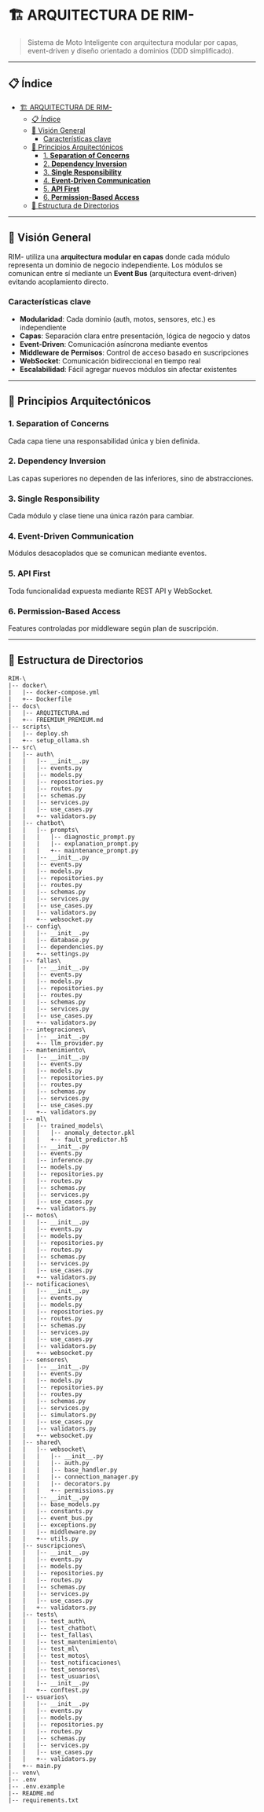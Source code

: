 # 🏗️ ARQUITECTURA DE RIM-

> Sistema de Moto Inteligente con arquitectura modular por capas, event-driven y diseño orientado a dominios (DDD simplificado).

---

## 📋 Índice

- [🏗️ ARQUITECTURA DE RIM-](#️-arquitectura-de-rim-)
  - [📋 Índice](#-índice)
  - [🎯 Visión General](#-visión-general)
    - [Características clave](#características-clave)
  - [🔑 Principios Arquitectónicos](#-principios-arquitectónicos)
    - [1. **Separation of Concerns**](#1-separation-of-concerns)
    - [2. **Dependency Inversion**](#2-dependency-inversion)
    - [3. **Single Responsibility**](#3-single-responsibility)
    - [4. **Event-Driven Communication**](#4-event-driven-communication)
    - [5. **API First**](#5-api-first)
    - [6. **Permission-Based Access**](#6-permission-based-access)
  - [📁 Estructura de Directorios](#-estructura-de-directorios)

---

## 🎯 Visión General

RIM- utiliza una **arquitectura modular en capas** donde cada módulo representa un dominio de negocio independiente. Los módulos se comunican entre sí mediante un **Event Bus** (arquitectura event-driven) evitando acoplamiento directo.

### Características clave

- **Modularidad**: Cada dominio (auth, motos, sensores, etc.) es independiente
- **Capas**: Separación clara entre presentación, lógica de negocio y datos
- **Event-Driven**: Comunicación asíncrona mediante eventos
- **Middleware de Permisos**: Control de acceso basado en suscripciones
- **WebSocket**: Comunicación bidireccional en tiempo real
- **Escalabilidad**: Fácil agregar nuevos módulos sin afectar existentes

---

## 🔑 Principios Arquitectónicos

### 1. **Separation of Concerns**

Cada capa tiene una responsabilidad única y bien definida.

### 2. **Dependency Inversion**

Las capas superiores no dependen de las inferiores, sino de abstracciones.

### 3. **Single Responsibility**

Cada módulo y clase tiene una única razón para cambiar.

### 4. **Event-Driven Communication**

Módulos desacoplados que se comunican mediante eventos.

### 5. **API First**

Toda funcionalidad expuesta mediante REST API y WebSocket.

### 6. **Permission-Based Access**

Features controladas por middleware según plan de suscripción.

---

## 📁 Estructura de Directorios

```
RIM-\
|-- docker\
|   |-- docker-compose.yml
|   +-- Dockerfile
|-- docs\
|   |-- ARQUITECTURA.md
|   +-- FREEMIUM_PREMIUM.md
|-- scripts\
|   |-- deploy.sh
|   +-- setup_ollama.sh
|-- src\
|   |-- auth\
|   |   |-- __init__.py
|   |   |-- events.py
|   |   |-- models.py
|   |   |-- repositories.py
|   |   |-- routes.py
|   |   |-- schemas.py
|   |   |-- services.py
|   |   |-- use_cases.py
|   |   +-- validators.py
|   |-- chatbot\
|   |   |-- prompts\
|   |   |   |-- diagnostic_prompt.py
|   |   |   |-- explanation_prompt.py
|   |   |   +-- maintenance_prompt.py
|   |   |-- __init__.py
|   |   |-- events.py
|   |   |-- models.py
|   |   |-- repositories.py
|   |   |-- routes.py
|   |   |-- schemas.py
|   |   |-- services.py
|   |   |-- use_cases.py
|   |   |-- validators.py
|   |   +-- websocket.py
|   |-- config\
|   |   |-- __init__.py
|   |   |-- database.py
|   |   |-- dependencies.py
|   |   +-- settings.py
|   |-- fallas\
|   |   |-- __init__.py
|   |   |-- events.py
|   |   |-- models.py
|   |   |-- repositories.py
|   |   |-- routes.py
|   |   |-- schemas.py
|   |   |-- services.py
|   |   |-- use_cases.py
|   |   +-- validators.py
|   |-- integraciones\
|   |   |-- __init__.py
|   |   +-- llm_provider.py
|   |-- mantenimiento\
|   |   |-- __init__.py
|   |   |-- events.py
|   |   |-- models.py
|   |   |-- repositories.py
|   |   |-- routes.py
|   |   |-- schemas.py
|   |   |-- services.py
|   |   |-- use_cases.py
|   |   +-- validators.py
|   |-- ml\
|   |   |-- trained_models\
|   |   |   |-- anomaly_detector.pkl
|   |   |   +-- fault_predictor.h5
|   |   |-- __init__.py
|   |   |-- events.py
|   |   |-- inference.py
|   |   |-- models.py
|   |   |-- repositories.py
|   |   |-- routes.py
|   |   |-- schemas.py
|   |   |-- services.py
|   |   |-- use_cases.py
|   |   +-- validators.py
|   |-- motos\
|   |   |-- __init__.py
|   |   |-- events.py
|   |   |-- models.py
|   |   |-- repositories.py
|   |   |-- routes.py
|   |   |-- schemas.py
|   |   |-- services.py
|   |   |-- use_cases.py
|   |   +-- validators.py
|   |-- notificaciones\
|   |   |-- __init__.py
|   |   |-- events.py
|   |   |-- models.py
|   |   |-- repositories.py
|   |   |-- routes.py
|   |   |-- schemas.py
|   |   |-- services.py
|   |   |-- use_cases.py
|   |   |-- validators.py
|   |   +-- websocket.py
|   |-- sensores\
|   |   |-- __init__.py
|   |   |-- events.py
|   |   |-- models.py
|   |   |-- repositories.py
|   |   |-- routes.py
|   |   |-- schemas.py
|   |   |-- services.py
|   |   |-- simulators.py
|   |   |-- use_cases.py
|   |   |-- validators.py
|   |   +-- websocket.py
|   |-- shared\
|   |   |-- websocket\
|   |   |   |-- __init__.py
|   |   |   |-- auth.py
|   |   |   |-- base_handler.py
|   |   |   |-- connection_manager.py
|   |   |   |-- decorators.py
|   |   |   +-- permissions.py
|   |   |-- __init__.py
|   |   |-- base_models.py
|   |   |-- constants.py
|   |   |-- event_bus.py
|   |   |-- exceptions.py
|   |   |-- middleware.py
|   |   +-- utils.py
|   |-- suscripciones\
|   |   |-- __init__.py
|   |   |-- events.py
|   |   |-- models.py
|   |   |-- repositories.py
|   |   |-- routes.py
|   |   |-- schemas.py
|   |   |-- services.py
|   |   |-- use_cases.py
|   |   +-- validators.py
|   |-- tests\
|   |   |-- test_auth\
|   |   |-- test_chatbot\
|   |   |-- test_fallas\
|   |   |-- test_mantenimiento\
|   |   |-- test_ml\
|   |   |-- test_motos\
|   |   |-- test_notificaciones\
|   |   |-- test_sensores\
|   |   |-- test_usuarios\
|   |   |-- __init__.py
|   |   +-- conftest.py
|   |-- usuarios\
|   |   |-- __init__.py
|   |   |-- events.py
|   |   |-- models.py
|   |   |-- repositories.py
|   |   |-- routes.py
|   |   |-- schemas.py
|   |   |-- services.py
|   |   |-- use_cases.py
|   |   +-- validators.py
|   +-- main.py
|-- venv\
|-- .env
|-- .env.example
|-- README.md
|-- requirements.txt
```
